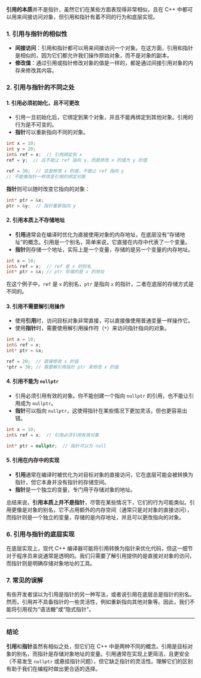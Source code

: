 **引用的本质**并不是指针，虽然它们在某些方面表现得非常相似，且在 C++ 中都可以用来间接访问对象，但引用和指针有着不同的行为和底层实现。

### 1. **引用与指针的相似性**
- **间接访问**：引用和指针都可以用来间接访问一个对象。在这方面，引用和指针是相似的，因为它们都允许我们操作原始对象，而不是对象的副本。
- **修改值**：通过引用或指针修改对象的值是一样的，都是通过间接引用对象的内存来修改其内容。

### 2. **引用与指针的不同之处**

#### 1. **引用必须初始化，且不可更改**
   - 引用一旦初始化后，它绑定到某个对象，并且不能再绑定到其他对象。引用的行为是不可变的。
   - **指针**可以重新指向不同的对象。

   ```cpp
   int x = 10;
   int y = 20;
   int& ref = x;  // 引用绑定到 x
   ref = y;  // 这不是让 ref 指向 y，而是修改 x 的值为 y 的值
   
   ref = 30;  // 这是修改 x 的值，不能让 ref 指向 y
   // 不能像指针一样改变引用的绑定对象
   ```

   **指针**则可以随时改变它指向的对象：
   ```cpp
   int* ptr = &x;
   ptr = &y;  // 指针重新指向 y
   ```

#### 2. **引用本质上不存储地址**
   - **引用**通常会在编译时优化为直接使用对象的内存地址，在底层没有“存储地址”的概念。引用是一个别名，简单来说，它直接在内存中代表了一个变量。
   - **指针**则存储一个地址，实际上是一个变量，存储的是另一个变量的内存地址。

   ```cpp
   int x = 10;
   int& ref = x;  // ref 是 x 的别名
   int* ptr = &x; // ptr 存储的是 x 的地址
   ```

   在这个例子中，`ref` 是 `x` 的别名，`ptr` 是指向 `x` 的指针，二者在底层的存储方式是不同的。

#### 3. **引用不需要解引用操作**
   - 使用**引用**时，访问目标对象非常直接，可以直接像使用普通变量一样操作它。
   - 使用**指针**时，需要使用解引用操作符（`*`）来访问指针指向的对象。

   ```cpp
   int x = 10;
   int& ref = x;
   int* ptr = &x;
   
   ref = 20;  // 直接修改 x 的值
   *ptr = 30; // 需要解引用指针 ptr 来修改 x 的值
   ```

#### 4. **引用不能为 `nullptr`**
   - 引用必须引用有效的对象。你不能创建一个指向 `nullptr` 的引用，也不能让引用成为 `nullptr`。
   - **指针**可以指向 `nullptr`，这使得指针在某些情况下更加灵活，但也更容易出错。

   ```cpp
   int x = 10;
   int& ref = x;  // 引用必须引用有效对象
   
   int* ptr = nullptr;  // 指针可以为 null
   ```

#### 5. **引用在内存中的实现**
   - **引用**通常在编译时被优化为对目标对象的直接访问，它在底层可能会被转换为指针，但它本身并没有指针的存储空间。
   - **指针**是一个独立的变量，专门用于存储对象的地址。

   总结来说，**引用本质上并不是指针**，尽管在某些情况下，它们的行为可能类似。引用更像是对象的别名，它不占用额外的内存空间（通常只是对对象的直接访问），而指针则是一个独立的变量，存储的是内存地址，并且可以更改指向的对象。

### 6. **引用与指针的底层实现**
   在底层实现上，现代 C++ 编译器可能将引用转换为指针来优化代码，但这一细节对于程序员来说通常是透明的。我们只需要了解引用提供的是直接对对象的访问，而指针则是明确存储对象地址的工具。

### 7. **常见的误解**
   有些开发者误以为引用是指针的另一种写法，或者说引用在底层总是指针的别名。然而，引用并不具备指针的一些灵活性，例如重新指向其他对象等。因此，我们不能将引用视为“语法糖”或“隐式指针”。

---

### 结论
**引用**和**指针**虽然有相似之处，但它们在 C++ 中是两种不同的概念。引用是目标对象的别名，而指针是存储对象地址的变量。引用通常在实现上更简洁，且更安全（不易发生 `nullptr` 或悬挂指针问题），但它缺乏指针的灵活性。理解它们的区别有助于我们在编程时做出更合适的选择。